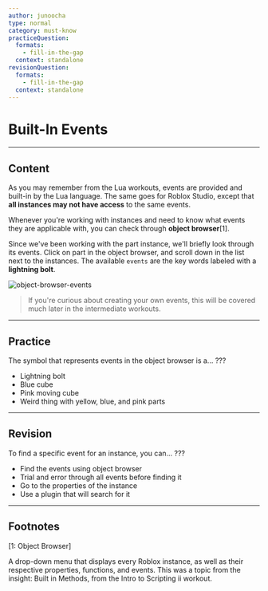 ```yaml
---
author: junoocha
type: normal
category: must-know
practiceQuestion:
  formats:
    - fill-in-the-gap
  context: standalone
revisionQuestion:
  formats:
    - fill-in-the-gap
  context: standalone
---
```


# Built-In Events

---

## Content
As you may remember from the Lua workouts, events are provided and built-in by the Lua language. The same goes for Roblox Studio, except that **all instances may not have access** to the same events. 

Whenever you're working with instances and need to know what events they are applicable with, you can check through **object browser**[1].

Since we've been working with the part instance, we'll briefly look through its events. Click on part in the object browser, and scroll down in the list next to the instances. The available `events` are the key words labeled with a **lightning bolt**.

![object-browser-events](https://img.enkipro.com/9718369d6baf76025aae8abae79cf2ee.png)

> If you're curious about creating your own events, this will be covered much later in the intermediate workouts.

---

## Practice

The symbol that represents events in the object browser is a... ???
- Lightning bolt
- Blue cube
- Pink moving cube
- Weird thing with yellow, blue, and pink parts

---

## Revision


To find a specific event for an instance, you can... ???

- Find the events using object browser
- Trial and error through all events before finding it
- Go to the properties of the instance
- Use a plugin that will search for it

---

## Footnotes

[1: Object Browser]

A drop-down menu that displays every Roblox instance, as well as their respective properties, functions, and events. This was a topic from the insight: Built in Methods, from the Intro to Scripting ii workout.